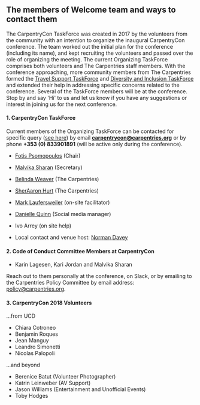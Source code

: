 ## The members of Welcome team and ways to contact them

The CarpentryCon TaskForce was created in 2017 by the volunteers from the community with an intention to organize the inaugural CarpentryCon conference. The team worked out the initial plan for the conference (including its name), and kept recruiting the volunteers and passed over the role of organizing the meeting. The current Organizing TaskForce comprises both volunteers and The Carpentries staff members. With the conference approaching, more community members from The Carpentries formed the [Travel Support TaskForce](https://github.com/carpentries/carpentrycon/blob/master/travel_support.md) and [Diversity and Inclusion TaskForce](https://github.com/carpentries/carpentrycon/blob/master/venue.md) and extended their help in addressing specific concerns related to the conference. Several of the TaskForce members will be at the conference. Stop by and say 'Hi' to us and let us know if you have any suggestions or interest in joining us for the next conference.

#### 1. CarpentryCon TaskForce

Current members of the Organizing TaskForce can be contacted for specific query ([see here](http://www.carpentrycon.org/#contact)) by email **carpentrycon@carpentries.org** or by phone **+353 (0) 833901891** (will be active only during the conference).

- [Fotis Psomopoulos](https://github.com/carpentries/carpentrycon/blob/master/ShortBio/TaskForce/FotisPsomopoulos-bio.md) (Chair)
- [Malvika Sharan](https://github.com/carpentries/carpentrycon/blob/master/ShortBio/TaskForce/MalvikaSharan-bio.md) (Secretary)
- [Belinda Weaver](https://github.com/carpentries/carpentrycon/blob/master/ShortBio/TaskForce/BelindaWeaver-bio.md) (The Carpentries)
- [SherAaron Hurt](https://github.com/carpentries/carpentrycon/blob/master/ShortBio/TaskForce/SherAaronHurt-bio.md) (The Carpentries)
- [Mark Laufersweiler](https://github.com/carpentries/carpentrycon/blob/master/ShortBio/TaskForce/MarkLaufersweiler-bio.md) (on-site facilitator)
- [Danielle Quinn](https://github.com/carpentries/carpentrycon/blob/master/ShortBio/TaskForce/DanielleQuinn-bio.md) (Social media manager)
- Ivo Arrey (on site help)

- Local contact and venue host: [Norman Davey](https://github.com/carpentries/carpentrycon/blob/master/ShortBio/LocalOrganizers/NormanDavey-bio.md)

#### 2. Code of Conduct Committee Members at CarpentryCon

- Karin Lagesen, Kari Jordan and Malvika Sharan

Reach out to them personally at the conference, on Slack, or by emailing to the Carpentries Policy Committee by email address: policy@carpentries.org.

#### 3. CarpentryCon 2018 Volunteers

...from UCD

- Chiara Cotroneo
- Benjamin Roques
- Jean Manguy
- Leandro Simonetti
- Nicolas Palopoli

...and beyond

- Berenice Batut (Volunteer Photographer)
- Katrin Leinweber (AV Support)
- Jason Williams (Entertainment and Unofficial Events)
- Toby Hodges
